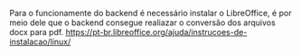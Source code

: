 Para o funcionamente do backend é necessário instalar o LibreOffice, é por meio dele que o backend consegue realiazar o conversão dos arquivos docx para pdf.
https://pt-br.libreoffice.org/ajuda/instrucoes-de-instalacao/linux/
